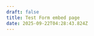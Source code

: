 ```yaml
---
draft: false
title: Test Form embed page
date: 2025-09-22T04:28:43.824Z
---
```

<link href='https://actionnetwork.org/css/style-embed-v3.css' rel='stylesheet' type='text/css' /><script src='https://actionnetwork.org/widgets/v5/form/this-is-a-test-form-to-see-how-embedding-works?format=js&source=widget'></script><div id='can-form-area-this-is-a-test-form-to-see-how-embedding-works' style='width: 100%'><!-- this div is the target for our HTML insertion --></div>